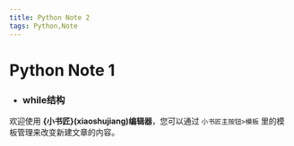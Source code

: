 ```yaml
---
title: Python Note 2
tags: Python,Note
---
```

# Python Note 1

+ ### while结构

欢迎使用 **{小书匠}(xiaoshujiang)编辑器**，您可以通过 `小书匠主按钮>模板` 里的模板管理来改变新建文章的内容。